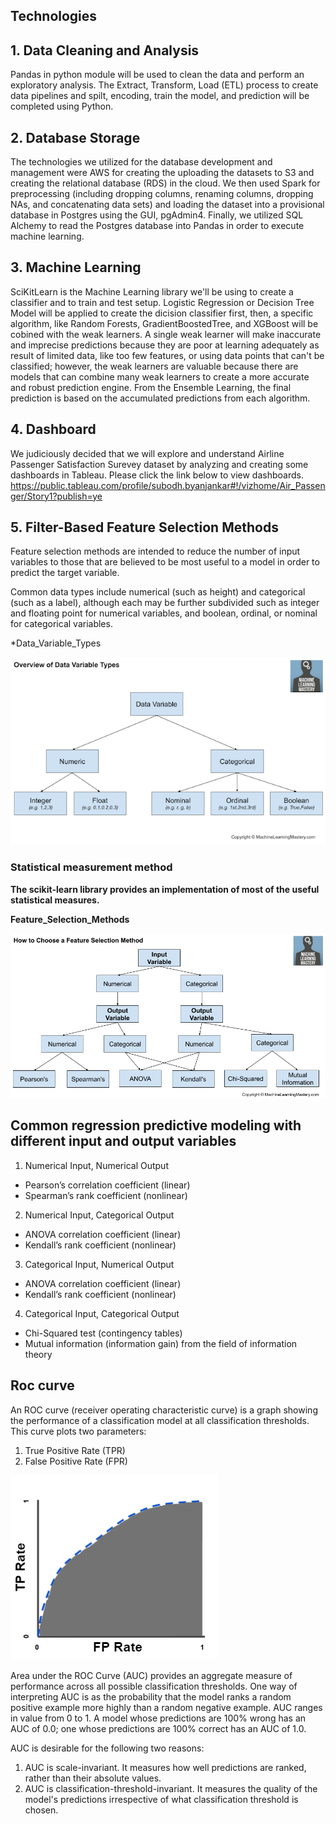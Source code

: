## Technologies

## 1. Data Cleaning and Analysis
Pandas in python module will be used to clean the data and perform an exploratory analysis. The Extract, Transform, Load (ETL) process to create data pipelines and spilt, encoding, train the model, and prediction will be completed using Python.

## 2. Database Storage
The technologies we utilized for the database development and management were AWS for creating the uploading the datasets to S3 and creating the relational database (RDS) in the cloud. We then used Spark for preprocessing (including dropping columns, renaming columns, dropping NAs, and concatenating data sets) and loading the dataset into a provisional database in Postgres using the GUI, pgAdmin4. Finally, we utilized SQL Alchemy to read the Postgres database into Pandas in order to execute machine learning.

## 3. Machine Learning
SciKitLearn is the Machine Learning library we'll be using to create a classifier and to train and test setup. Logistic Regression or Decision Tree Model will be applied to create the dicision classifier first, then, a specific algorithm, like Random Forests, GradientBoostedTree, and XGBoost will be cobined with the weak learners. A single weak learner will make inaccurate and imprecise predictions because they are poor at learning adequately as result of limited data, like too few features, or using data points that can't be classified; however, the weak learners are
valuable because there are models that can combine many weak learners
to create a more accurate and robust prediction engine. From the Ensemble Learning, the final prediction is based on the accumulated predictions from each algorithm.

## 4. Dashboard 
We judiciously decided that we will explore and understand Airline Passenger Satisfaction Surevey dataset by analyzing and creating some dashboards in Tableau. Please click the link below to view dashboards. https://public.tableau.com/profile/subodh.byanjankar#!/vizhome/Air_Passenger/Story1?publish=ye


## 5. Filter-Based Feature Selection Methods
Feature selection methods are intended to reduce the number of input variables to those that are believed to be most useful to a model in order to predict the target variable.

Common data types include numerical (such as height) and categorical (such as a label), although each may be further subdivided such as integer and floating point for numerical variables, and boolean, ordinal, or nominal for categorical variables.

*Data_Variable_Types

![Data_Variable_Types](images/Data_Variable_Types.png)


### Statistical measurement method

**The scikit-learn library provides an implementation of most of the useful statistical measures.**

**Feature_Selection_Methods**

![Feature_Selection_Methods](images/Feature_Selection_Methods.png)


## Common regression predictive modeling with different input and output variables

1. Numerical Input, Numerical Output

* Pearson’s correlation coefficient (linear)
* Spearman’s rank coefficient (nonlinear)

2. Numerical Input, Categorical Output

* ANOVA correlation coefficient (linear)
* Kendall’s rank coefficient (nonlinear)

3. Categorical Input, Numerical Output

* ANOVA correlation coefficient (linear)
* Kendall’s rank coefficient (nonlinear)

4. Categorical Input, Categorical Output

* Chi-Squared test (contingency tables)
* Mutual information (information gain) from the field of information theory

## Roc curve

An ROC curve (receiver operating characteristic curve) is a graph showing the performance of a classification model at all classification thresholds. This curve plots two parameters:

1. True Positive Rate (TPR)
2. False Positive Rate (FPR)


![area_under_ROCcurve](images/area_under_curve.png)

Area under the ROC Curve (AUC) provides an aggregate measure of performance across all possible classification thresholds. One way of interpreting AUC is as the probability that the model ranks a random positive example more highly than a random negative example. AUC ranges in value from 0 to 1. A model whose predictions are 100% wrong has an AUC of 0.0; one whose predictions are 100% correct has an AUC of 1.0.

AUC is desirable for the following two reasons:

1. AUC is scale-invariant. It measures how well predictions are ranked, rather than their absolute values.
2. AUC is classification-threshold-invariant. It measures the quality of the model's predictions irrespective of what classification threshold is chosen.